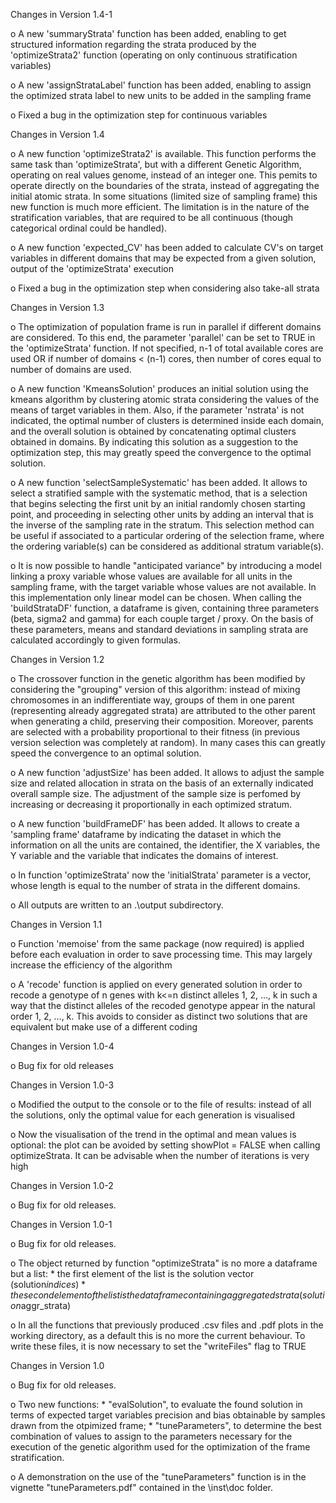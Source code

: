 Changes in Version 1.4-1

  o A new 'summaryStrata' function has been added, enabling to get structured information regarding 
  the strata produced by the 'optimizeStrata2' function (operating on only continuous stratification 
  variables)
  
  o A new 'assignStrataLabel' function has been added, enabling to assign the optimized strata label
  to new units to be added in the sampling frame

  o Fixed a bug in the optimization step for continuous variables

Changes in Version 1.4

o A new function 'optimizeStrata2' is available. This function performs the same task 
  than 'optimizeStrata', but with a different Genetic Algorithm, operating on real values 
  genome, instead of an integer one. 
  This pemits to operate directly on the boundaries of the strata, instead of aggregating 
  the initial atomic strata. 
  In some situations (limited size of sampling frame) this new function is much more efficient. 
  The limitation is in the nature of the stratification variables, that are required to be 
  all continuous (though categorical ordinal could be handled). 

  o A new function 'expected_CV' has been added to calculate CV's  on target 
  variables in different domains that may be expected from a given solution, output 
  of the 'optimizeStrata' execution
  
  o Fixed a bug in the optimization step when considering also take-all strata



Changes in Version 1.3

  o The optimization of population frame is run in parallel if different
  domains are considered. To this end, the parameter 'parallel' can be set
  to TRUE in the 'optimizeStrata' function. If not specified, n-1 of total
  available cores are used OR if number of domains < (n-1) cores, then
  number of cores equal to number of domains are used.

  o A new function 'KmeansSolution' produces an initial solution using the
  kmeans algorithm by clustering atomic strata considering the values of 
  the means of target variables in them.
  Also, if the parameter 'nstrata' is not indicated, the optimal number of
  clusters is determined inside each domain, and the overall solution is
  obtained by concatenating optimal clusters obtained in domains. By
  indicating this solution as a suggestion to the 
  optimization step, this may greatly speed the convergence to the optimal
  solution.

  o A new function 'selectSampleSystematic' has been added. It allows to
  select a stratified sample with the systematic method, that is a selection
  that begins selecting the first unit by an initial randomly chosen
  starting point, and proceeding in selecting other units by adding an
  interval that is the inverse of the sampling rate in the stratum. This
  selection method can be useful if associated to a particular ordering of
  the selection frame, where the ordering variable(s) can be considered as
  additional stratum variable(s). 
  
  o It is now possible to handle "anticipated variance" by introducing a
  model linking a proxy variable whose values are available for all units in
  the sampling frame, with the target variable whose values are not
  available. In this implementation only linear model can be chosen. When
  calling the 'buildStrataDF' function, a dataframe is given, containing
  three parameters (beta, sigma2 and gamma) for each couple target / proxy.
  On the basis of these parameters, means and   standard deviations in
  sampling strata are calculated accordingly to given formulas.


Changes in Version 1.2

  o The crossover function in the genetic algorithm has been modified by
  considering the "grouping" version of this algorithm: instead of mixing
  chromosomes in an indifferentiate way, groups of them in one parent
  (representing already aggregated strata) are attributed to the other
  parent when generating a child, preserving their composition. Moreover,
  parents are selected with a probability proportional to their fitness (in
  previous version selection was completely at random). In many cases this
  can greatly speed the convergence to an optimal solution.

  o A new function 'adjustSize' has been added. It allows to adjust the
  sample size and related allocation in strata on the basis of an 
  externally indicated overall sample size. The adjustment of the sample
  size is perfomed by increasing or decreasing it proportionally in each
  optimized stratum.
  
  o A new function 'buildFrameDF' has been added. It allows to create a
  'sampling frame' dataframe by indicating the dataset in which the
  information on all the units are contained, the identifier, the X
  variables, the Y variable and the variable that indicates the domains 
  of interest.
  
  o In function 'optimizeStrata' now the 'initialStrata' parameter is a
  vector, whose length is equal to the number of strata in the different
  domains.
  
  o All outputs are written to an .\output subdirectory. 
  
Changes in Version 1.1

  o Function 'memoise' from the same package (now required) is applied
  before each evaluation in order to save processing time. This may largely
  increase the efficiency of the algorithm
  
  o A 'recode' function is applied on every generated solution in order to
  recode a genotype of n genes with k<=n  distinct alleles 1, 2, ..., k in
  such a way that the distinct alleles of the recoded genotype appear in
  the natural order 1, 2, ..., k.  This avoids to consider as distinct two
  solutions that are equivalent but make use of a different coding



Changes in Version 1.0-4

  o Bug fix for old releases

Changes in Version 1.0-3

  o Modified the output to the console or to the file of results: instead
  of all the solutions, only the optimal value for each generation is
  visualised
  
  o Now the visualisation of the trend in the optimal and mean values is
  optional: the plot can be avoided by setting showPlot = FALSE when
  calling optimizeStrata. It can be advisable when the number of iterations
  is very high
  

Changes in Version 1.0-2

  o Bug fix for old releases.


Changes in Version 1.0-1

  o Bug fix for old releases.

  o The object returned by function "optimizeStrata" is no more a dataframe
  but a list:
	* the first element of the list is the solution vector (solution$indices)
	* the second element of the list is the dataframe containing aggregated
	strata (solution$aggr_strata)

  o In all the functions that previously produced .csv files and .pdf plots
  in the working directory, as a default this is no more the current
  behaviour. To write these files, it is now necessary to set the 
  "writeFiles" flag to TRUE


Changes in Version 1.0

  o Bug fix for old releases.

  o Two new functions:
    * "evalSolution", to evaluate the found solution in terms of expected
    target variables precision and bias obtainable by samples drawn from
    the otpimized frame;
    * "tuneParameters", to determine the best combination of values to
    assign to the parameters necessary for the execution of the genetic
    algorithm used for the optimization of the frame stratification.

  o A demonstration on the use of  the "tuneParameters" function is in the
  vignette "tuneParameters.pdf" contained in the \inst\doc folder.

 